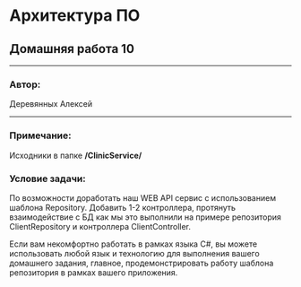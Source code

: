 # Архитектура ПО
## Домашняя работа 10
* **
### Автор:
Деревянных Алексей
* **
### Примечание:

Исходники в папке **/ClinicService/**

### Условие задачи:

По возможности доработать наш WEB API сервис с использованием шаблона Repository. Добавить 1-2 контроллера, протянуть взаимодействие с БД как мы это выполнили на примере репозитория ClientRepository и контроллера ClientController.

Если вам некомфортно работать в рамках языка C#, вы можете использовать любой язык и технологию для выполнения вашего домашнего задания, главное, продемонстрировать работу шаблона репозитория в рамках вашего приложения.